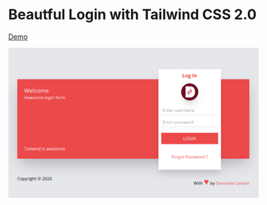 # Beautful Login with Tailwind CSS 2.0

[Demo](https://lohanidamodar.github.io/beautiful-tailwind-login/)

<img src="./screenshot.png" alt="screenshot">
